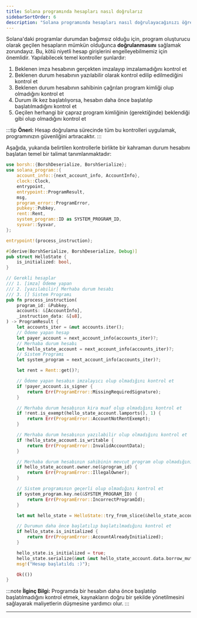 ```yaml
---
title: Solana programında hesapları nasıl doğrularız
sidebarSortOrder: 6
description: "Solana programında hesapları nasıl doğrulayacağınızı öğrenin."
---
```


Solana'daki programlar durumdan bağımsız olduğu için, program oluşturucu olarak geçilen hesapların mümkün olduğunca **doğrulanmasını** sağlamak zorundayız. Bu, kötü niyetli hesap girişlerini engelleyebilmemiz için önemlidir. Yapılabilecek temel kontroller şunlardır:

1. Beklenen imza hesabının gerçekten imzalayıp imzalamadığını kontrol et
2. Beklenen durum hesabının yazılabilir olarak kontrol edilip edilmediğini kontrol et
3. Beklenen durum hesabının sahibinin çağrılan program kimliği olup olmadığını kontrol et
4. Durum ilk kez başlatılıyorsa, hesabın daha önce başlatılıp başlatılmadığını kontrol et
5. Geçilen herhangi bir çapraz program kimliğinin (gerektiğinde) beklendiği gibi olup olmadığını kontrol et

:::tip
**Öneri:** Hesap doğrulama sürecinde tüm bu kontrolleri uygulamak, programınızın güvenliğini artıracaktır.
:::

Aşağıda, yukarıda belirtilen kontrollerle birlikte bir kahraman durum hesabını başlatan temel bir talimat tanımlanmaktadır:

```rust filename="verify-accounts.rs"
use borsh::{BorshDeserialize, BorshSerialize};
use solana_program::{
    account_info::{next_account_info, AccountInfo},
    clock::Clock,
    entrypoint,
    entrypoint::ProgramResult,
    msg,
    program_error::ProgramError,
    pubkey::Pubkey,
    rent::Rent,
    system_program::ID as SYSTEM_PROGRAM_ID,
    sysvar::Sysvar,
};

entrypoint!(process_instruction);

#[derive(BorshSerialize, BorshDeserialize, Debug)]
pub struct HelloState {
    is_initialized: bool,
}

// Gerekli hesaplar
/// 1. [imza] Ödeme yapan
/// 2. [yazılabilir] Merhaba durum hesabı
/// 3. [] Sistem Programı
pub fn process_instruction(
    program_id: &Pubkey,
    accounts: &[AccountInfo],
    _instruction_data: &[u8],
) -> ProgramResult {
    let accounts_iter = &mut accounts.iter();
    // Ödeme yapan hesap
    let payer_account = next_account_info(accounts_iter)?;
    // Merhaba durum hesabı
    let hello_state_account = next_account_info(accounts_iter)?;
    // Sistem Programı
    let system_program = next_account_info(accounts_iter)?;

    let rent = Rent::get()?;

    // Ödeme yapan hesabın imzalayıcı olup olmadığını kontrol et
    if !payer_account.is_signer {
        return Err(ProgramError::MissingRequiredSignature);
    }

    // Merhaba durum hesabının kira muaf olup olmadığını kontrol et
    if !rent.is_exempt(hello_state_account.lamports(), 1) {
        return Err(ProgramError::AccountNotRentExempt);
    }

    // Merhaba durum hesabının yazılabilir olup olmadığını kontrol et
    if !hello_state_account.is_writable {
        return Err(ProgramError::InvalidAccountData);
    }

    // Merhaba durum hesabının sahibinin mevcut program olup olmadığını kontrol et
    if hello_state_account.owner.ne(&program_id) {
        return Err(ProgramError::IllegalOwner);
    }

    // Sistem programının geçerli olup olmadığını kontrol et
    if system_program.key.ne(&SYSTEM_PROGRAM_ID) {
        return Err(ProgramError::IncorrectProgramId);
    }

    let mut hello_state = HelloState::try_from_slice(&hello_state_account.data.borrow())?;

    // Durumun daha önce başlatılıp başlatılmadığını kontrol et
    if hello_state.is_initialized {
        return Err(ProgramError::AccountAlreadyInitialized);
    }

    hello_state.is_initialized = true;
    hello_state.serialize(&mut &mut hello_state_account.data.borrow_mut()[..])?;
    msg!("Hesap başlatıldı :)");

    Ok(())
}
```

:::note
**İlginç Bilgi:** Programda bir hesabın daha önce başlatılıp başlatılmadığını kontrol etmek, kaynakların doğru bir şekilde yönetilmesini sağlayarak maliyetlerin düşmesine yardımcı olur.
:::

---